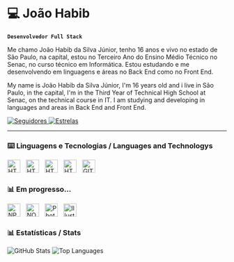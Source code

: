 # 💻 João Habib

**`Desenvolvedor Full Stack`**

Me chamo João Habib da Silva Júnior, tenho 16 anos e vivo no estado de São Paulo, na capital, estou no Terceiro Ano do Ensino Médio Técnico no Senac, no curso técnico em Informática. Estou estudando e me desenvolvendo em linguagens e áreas no Back End como no Front End.

My name is João Habib da Silva Júnior, I'm 16 years old and i live in São Paulo, in the capital, I'm in the Third Year of Technical High School at Senac, on the technical course in IT. I am studying and developing in languages and areas in Back End and Front End.

<p align="left">
    <a href="https://github.com/Joao-Habib-da-Silva?tab=followers">
        <img alt="Seguidores"
            title="Seguidores no Github"
            src="https://img.shields.io/github/followers/Joao-Habib-da-Silva?color=219ebc&labelColor=023047&style=for-the-badge&logo=github&label=Followers&logoColor=white"/>
    </a>
    <a href="https://github.com/Joao-Habib-da-Silva?tab=repositories&sort=stargazers">
        <img alt="Estrelas"
            title="Total de estrelas no Github"
            src="https://img.shields.io/github/stars/Joao-Habib-da-Silva?color=219ebc&style=for-the-badge&labelColor=023047&logo=star&label=Stars"/>
    </a>
</p>

   

   ---

   ### ⌨️ Linguagens e Tecnologias / Languages and Technologys


<img 
    align="left" 
    alt="HTML"
    title="HTML" 
    width="30px" 
    style="padding-right: 10px;" 
    src="https://cdn.jsdelivr.net/gh/devicons/devicon@latest/icons/html5/html5-original.svg" 
/>


  <img
    align="left" 
    alt="HTML"
    title="HTML" 
    width="30px" 
    style="padding-right: 10px;"
src="https://cdn.jsdelivr.net/gh/devicons/devicon@latest/icons/css3/css3-original.svg" />


 <img
    align="left" 
    alt="HTML"
    title="HTML" 
    width="30px" 
    style="padding-right: 10px;"
src="https://cdn.jsdelivr.net/gh/devicons/devicon@latest/icons/javascript/javascript-original.svg" />


 <img 
    align="left" 
    alt="HTML"
    title="HTML" 
    width="30px" 
    style="padding-right: 10px;"
 src="https://cdn.jsdelivr.net/gh/devicons/devicon@latest/icons/python/python-original.svg" />
 

  
  <img
      width="30px"
      align="left"
      alt='GIT'
      title='GIT'
      style="padding-right: 10px;"
      src="https://cdn.jsdelivr.net/gh/devicons/devicon@latest/icons/git/git-original.svg" />
          
   
 

          
<br/>
<br/>

### 📊 Em progresso...
 <img
      width="30px"
      align="left"
      alt='NPM'
      title='NPM'
      style="padding-right: 10px;"
      src="https://cdn.jsdelivr.net/gh/devicons/devicon@latest/icons/npm/npm-original-wordmark.svg" />
      
  <img 
        width="30px"
      align="left"
      alt='NODE'
      title='NODE'
      style="padding-right: 10px;"
      src="https://cdn.jsdelivr.net/gh/devicons/devicon@latest/icons/nodejs/nodejs-original-wordmark.svg" />
      
   <img
        width="30px"
      align="left"
      alt='Photoshop'
      title='Photoshop'
      style="padding-right: 10px;"
       src="https://cdn.jsdelivr.net/gh/devicons/devicon@latest/icons/photoshop/photoshop-original.svg" />
    
  <img
      width="30px"
      align="left"
      alt='Illustrator'
      title='Illustrator'
      style="padding-right: 10px;"
      src="https://cdn.jsdelivr.net/gh/devicons/devicon@latest/icons/illustrator/illustrator-line.svg" />
          
<br/>
          <br/>

### 📊 Estatísticas / Stats


<img src="https://github-readme-stats.vercel.app/api?username=Joao-Habib-da-Silva&show_icons=true&theme=tokyonight&line_height=27" alt="GitHub Stats" />
<img src="https://github-readme-stats.vercel.app/api/top-langs/?username=Joao-Habib-da-Silva&langs_count=8&layout=compact&theme=tokyonight" alt="Top Languages" />

